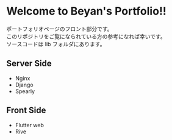# Welcome to Beyan's Portfolio!!

ポートフォリオページのフロント部分です。<br>
このリポジトリをご覧になられている方の参考になれば幸いです。<br>
ソースコードは lib フォルダにあります。
<br>

## Server Side
- Nginx 
- Django
- Spearly

## Front Side
- Flutter web
- Rive


